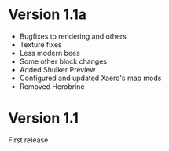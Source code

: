 # Version 1.1a

- Bugfixes to rendering and others
- Texture fixes
- Less modern bees
- Some other block changes
- Added Shulker Preview
- Configured and updated Xaero's map mods
- Removed Herobrine

# Version 1.1


First release